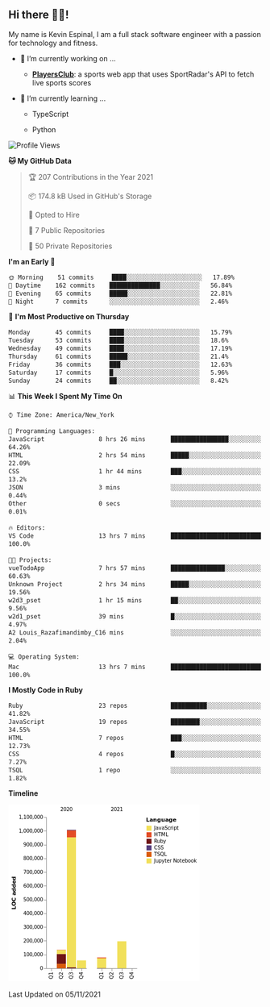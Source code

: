 ## Hi there 👋🏽!

My name is Kevin Espinal, I am a full stack software engineer with a passion for technology and fitness.

- 🔭 I’m currently working on ...

     - **[PlayersClub](https://playersclub.herokuapp.com/#/)**: a sports web app that uses SportRadar's API to fetch live sports scores

- 🌱 I’m currently learning ...

     - TypeScript
     
     - Python
     
<!--START_SECTION:waka-->
![Profile Views](http://img.shields.io/badge/Profile%20Views-0-blue)

**🐱 My GitHub Data** 

> 🏆 207 Contributions in the Year 2021
 > 
> 📦 174.8 kB Used in GitHub's Storage 
 > 
> 💼 Opted to Hire
 > 
> 📜 7 Public Repositories 
 > 
> 🔑 50 Private Repositories  
 > 
**I'm an Early 🐤** 

```text
🌞 Morning    51 commits     ████░░░░░░░░░░░░░░░░░░░░░   17.89% 
🌆 Daytime    162 commits    ██████████████░░░░░░░░░░░   56.84% 
🌃 Evening    65 commits     █████░░░░░░░░░░░░░░░░░░░░   22.81% 
🌙 Night      7 commits      ░░░░░░░░░░░░░░░░░░░░░░░░░   2.46%

```
📅 **I'm Most Productive on Thursday** 

```text
Monday       45 commits     ████░░░░░░░░░░░░░░░░░░░░░   15.79% 
Tuesday      53 commits     ████░░░░░░░░░░░░░░░░░░░░░   18.6% 
Wednesday    49 commits     ████░░░░░░░░░░░░░░░░░░░░░   17.19% 
Thursday     61 commits     █████░░░░░░░░░░░░░░░░░░░░   21.4% 
Friday       36 commits     ███░░░░░░░░░░░░░░░░░░░░░░   12.63% 
Saturday     17 commits     █░░░░░░░░░░░░░░░░░░░░░░░░   5.96% 
Sunday       24 commits     ██░░░░░░░░░░░░░░░░░░░░░░░   8.42%

```


📊 **This Week I Spent My Time On** 

```text
⌚︎ Time Zone: America/New_York

💬 Programming Languages: 
JavaScript               8 hrs 26 mins       ████████████████░░░░░░░░░   64.26% 
HTML                     2 hrs 54 mins       █████░░░░░░░░░░░░░░░░░░░░   22.09% 
CSS                      1 hr 44 mins        ███░░░░░░░░░░░░░░░░░░░░░░   13.2% 
JSON                     3 mins              ░░░░░░░░░░░░░░░░░░░░░░░░░   0.44% 
Other                    0 secs              ░░░░░░░░░░░░░░░░░░░░░░░░░   0.01%

🔥 Editors: 
VS Code                  13 hrs 7 mins       █████████████████████████   100.0%

🐱‍💻 Projects: 
vueTodoApp               7 hrs 57 mins       ███████████████░░░░░░░░░░   60.63% 
Unknown Project          2 hrs 34 mins       █████░░░░░░░░░░░░░░░░░░░░   19.56% 
w2d3_pset                1 hr 15 mins        ██░░░░░░░░░░░░░░░░░░░░░░░   9.56% 
w2d1_pset                39 mins             █░░░░░░░░░░░░░░░░░░░░░░░░   4.97% 
A2 Louis_Razafimandimby_C16 mins             ░░░░░░░░░░░░░░░░░░░░░░░░░   2.04%

💻 Operating System: 
Mac                      13 hrs 7 mins       █████████████████████████   100.0%

```

**I Mostly Code in Ruby** 

```text
Ruby                     23 repos            ██████████░░░░░░░░░░░░░░░   41.82% 
JavaScript               19 repos            ████████░░░░░░░░░░░░░░░░░   34.55% 
HTML                     7 repos             ███░░░░░░░░░░░░░░░░░░░░░░   12.73% 
CSS                      4 repos             █░░░░░░░░░░░░░░░░░░░░░░░░   7.27% 
TSQL                     1 repo              ░░░░░░░░░░░░░░░░░░░░░░░░░   1.82%

```


**Timeline**

![Chart not found](https://raw.githubusercontent.com/espinalk212/espinalk212/main/charts/bar_graph.png) 


 Last Updated on 05/11/2021
<!--END_SECTION:waka-->


<!--
**espinalk212/espinalk212** is a ✨ _special_ ✨ repository because its `README.md` (this file) appears on your GitHub profile.

Here are some ideas to get you started:

- 🔭 I’m currently working on ...
- 🌱 I’m currently learning ...
- 👯 I’m looking to collaborate on ...
- 🤔 I’m looking for help with ...
- 💬 Ask me about ...
- 📫 How to reach me: ...
- 😄 Pronouns: ...
- ⚡ Fun fact: ...
-->
